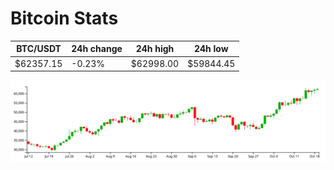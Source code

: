 # Bitcoin Stats

BTC/USDT|24h change|24h high|24h low|
|---|---|---|---|
|$62357.15|-0.23%|$62998.00|$59844.45|

<img src="./chart.svg">
